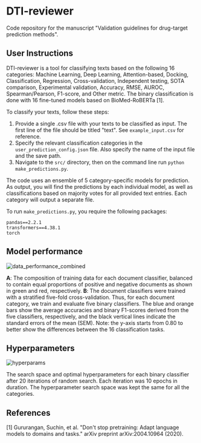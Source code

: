 # DTI-reviewer

Code repository for the manuscript "Validation guidelines for drug-target prediction methods".

## User Instructions

DTI-reviewer is a tool for classifying texts based on the following 16 categories: Machine Learning, Deep Learning, Attention-based, Docking, Classification, Regression, Cross-validation, Independent testing, SOTA comparison, Experimental validation, Accuracy, RMSE, AUROC, Spearman/Pearson, F1-score, and Other metric.
The binary classification is done with 16 fine-tuned models based on BioMed-RoBERTa [1].

To classify your texts, follow these steps:

1. Provide a single .csv file with your texts to be classified as input. The first line of the file should be titled "text". See `example_input.csv` for reference.
2. Specify the relevant classification categories in the `user_prediction_config.json` file. Also specify the name of the input file and the save path.
3. Navigate to the `src/` directory, then on the command line run `python make_predictions.py`.

The code uses an ensemble of 5 category-specific models for prediction. As output, you will find the predictions by each individual model, as well as classifications based on majority votes for all provided text entries. Each category will output a separate file.

To run `make_predictions.py`, you require the following packages:
```
pandas==2.2.1
transformers==4.38.1
torch
```

## Model performance

![data_performance_combined](https://github.com/AronSchulman/DTI-reviewer/assets/63584295/3366cd95-63dc-43ee-9974-6380f24e350d)

**A**: The composition of training data for each document classifier, balanced to contain equal proportions of positive and negative documents as shown in green and red, respectively. **B**: The document classifiers were trained with a stratified five-fold cross-validation. Thus, for each document category, we train and evaluate five binary classifiers. The blue and orange bars show the average accuracies and binary F1-scores derived from the five classifiers, respectively, and the black vertical lines indicate the standard errors of the mean (SEM). Note: the y-axis starts from 0.80 to better show the differences between the 16 classification tasks.

## Hyperparameters

![hyperparams](https://github.com/AronSchulman/DTI-reviewer/assets/63584295/84a8c6fc-0100-476a-b8ce-4e9c7d67059b)

The search space and optimal hyperparameters for each binary classifier after 20 iterations of random search. Each iteration was 10 epochs in duration. The hyperparameter search space was kept the same for all the categories.

## References

[1] Gururangan, Suchin, et al. "Don't stop pretraining: Adapt language models to domains and tasks." arXiv preprint arXiv:2004.10964 (2020).
